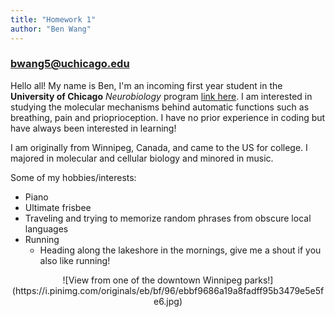 ```yaml
---
title: "Homework 1"
author: "Ben Wang"
---
```


### bwang5@uchicago.edu

Hello all!
My name is Ben, I'm an incoming first year student in the **University of Chicago** *Neurobiology* program [link here](https://neuroscience.uchicago.edu/). I am interested in studying the molecular mechanisms behind automatic functions such as breathing, pain and prioprioception. I have no prior experience in coding but have always been interested in learning!

I am originally from Winnipeg, Canada, and came to the US for college. I majored in molecular and cellular biology and minored in music.

Some of my hobbies/interests:

* Piano
* Ultimate frisbee
* Traveling and trying to memorize random phrases from obscure local languages
* Running
   * Heading along the lakeshore in the mornings, give me a shout if you also like running! 

<center>
![View from one of the downtown Winnipeg parks!](https://i.pinimg.com/originals/eb/bf/96/ebbf9686a19a8fadff95b3479e5e5fe6.jpg)


